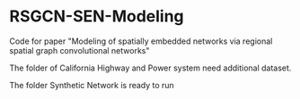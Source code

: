 # RSGCN-SEN-Modeling
Code for paper "Modeling of spatially embedded networks via regional spatial graph convolutional networks"

The folder of California Highway and Power system need additional dataset.

The folder Synthetic Network is ready to run
